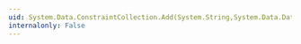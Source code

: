 ```yaml
---
uid: System.Data.ConstraintCollection.Add(System.String,System.Data.DataColumn[],System.Data.DataColumn[])
internalonly: False
---
```

